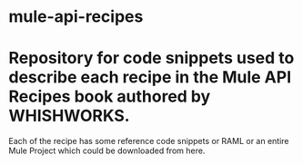 # mule-api-recipes
# Repository for code snippets used to describe each recipe in the Mule API Recipes book authored by WHISHWORKS.

Each of the recipe has some reference code snippets or RAML or an entire Mule Project which could be downloaded from here.
